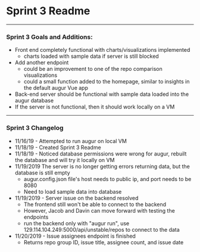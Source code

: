 # Sprint 3 Readme

---

### Sprint 3 Goals and Additions:
- Front end completely functional with charts/visualizations implemented
  - charts loaded with sample data if server is still blocked
- Add another endpoint
  - could be an improvement to one of the repo comparison visualizations
  - could a small function added to the homepage, similar to insights in the default augur Vue app
- Back-end server should be functional with sample data loaded into the augur database
 - If the server is not functional, then it should work locally on a VM

---

### Sprint 3 Changelog

- 11/16/19 - Attempted to run augur on local VM
- 11/18/19 - Created Sprint 3 Readme
- 11/18/19 - Noticed database permissions were wrong for augur, rebuilt the database and will try it locally on VM
- 11/19/2019 The server is no longer getting errors returning data, but the database is still empty
  - augur.config.json file's host needs to public ip, and port needs to be 8080
  - Need to load sample data into database
- 11/19/2019 - Server issue on the backend resolved
  - The frontend still won't be able to connect to the backend
  - However, Jacob and Davin can move forward with testing the endpoints
  - run the backend only with "augur run", use 129.114.104.249:5000/api/unstable/repos to connect to the data
- 11/20/2019 - Issue assignees endpoint is finished
  - Returns repo group ID, issue title, assignee count, and issue date
